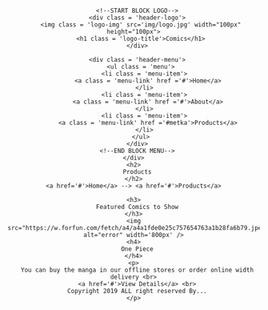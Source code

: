 <!DOCTYPE html>
<html lang="en">
<head>
  <meta charset="UTF-8">
  <meta name="viewport" content="width=device-width, initial-scale=1.0">
  <meta http-equiv="X-UA-Compatible" content="ie=edge">
  <title>Comics</title>
  <style>
    img{
      box-shadow: 5px 5px 10px black;
    }
    img:hover{
      box-shadow: 7px 7px 10px black;
    }
  </style>
</head>
<body>
  <header class = 'header'>
    <div class = 'container'>
      
      <!--START BLOCK LOGO-->
      <div class = 'header-logo'>
        <img class = 'logo-img' src='img/logo.jpg' width="100px" height="100px">
        <h1 class = 'logo-title'>Comics</h1>
      </div>

      <div class = 'header-menu'>
        <ul class = 'menu'>
          <li class = 'menu-item'>
            <a class = 'menu-link' href ='#'>Home</a>
          </li>
          <li class = 'menu-item'>
            <a class = 'menu-link' href ='#'>About</a>
          </li>
          <li class = 'menu-item'>
            <a class = 'menu-link' href ='#metka'>Products</a>
          </li>
        </ul>
      </div>
      <!--END BLOCK MENU-->
    </div>
    <h2>
      Products
    </h2>
    <a href='#'>Home</a> --> <a href='#'>Products</a>
    
    <h3>
      Featured Comics to Show
    </h3>
    <img src="https://w.forfun.com/fetch/a4/a4a1fde0e25c757654763a1b28fa6b79.jpeg" alt="error" width='800px' />
    <h4>
      One Piece
    </h4>
    <p>
      You can buy the manga in our offline stores or order online width delivery <br>
      <a href='#'>View Details</a> <br>
      Copyright 2019 ALL right reserved By...
    </p>
</header>
<!--END HEADER-->
